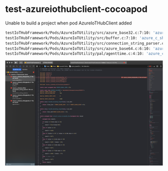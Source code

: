 # test-azureiothubclient-cocoapod

Unable to build a project when pod AzureIoTHubClient added

```bash
testIoTHubFramework/Pods/AzureIoTUtility/src/azure_base32.c:7:10: 'azure_c_shared_utility/buffer_.h' file not found
testIoTHubFramework/Pods/AzureIoTUtility/src/buffer.c:7:10: 'azure_c_shared_utility/gballoc.h' file not found
testIoTHubFramework/Pods/AzureIoTUtility/src/connection_string_parser.c:5:10: 'azure_c_shared_utility/connection_string_parser.h' file not found
testIoTHubFramework/Pods/AzureIoTUtility/src/azure_base64.c:6:10: 'azure_c_shared_utility/gballoc.h' file not found
testIoTHubFramework/Pods/AzureIoTUtility/pal/agenttime.c:4:10: 'azure_c_shared_utility/gballoc.h' file not found
```

![Build Issues](/SolutionItems/build.issues.png "Unable to build")
